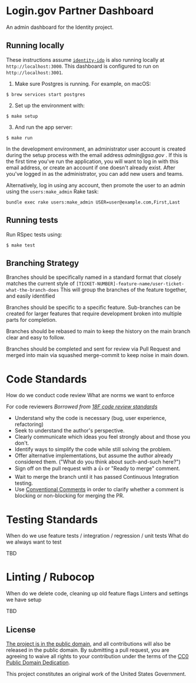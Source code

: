 # Login.gov Partner Dashboard

An admin dashboard for the Identity project.

## Running locally

These instructions assume [`identity-idp`](https://github.com/18F/identity-idp) is also running locally at `http://localhost:3000`. This dashboard is configured to run on `http://localhost:3001`.

1. Make sure Postgres is running. For example, on macOS:

  ```
  $ brew services start postgres
  ```

2. Set up the environment with:

  ```
  $ make setup
  ```

3. And run the app server:

  ```
  $ make run
  ```

In the development environment, an administrator user account is created during the setup process with the email address _admin@gsa.gov_ . If this is the first time you've run the application, you will want to log in with this email address, or create an account if one doesn't already exist. After you've logged in as the administrator, you can add new users and teams.

Alternatively, log in using any account, then promote the user to an admin using the `users:make_admin` Rake task:

`bundle exec rake users:make_admin USER=user@example.com,First,Last`

## Running tests

Run RSpec tests using:

```
$ make test
```

## Branching Strategy

Branches should be specifically named in a standard format that closely matches the current style of `[TICKET-NUMBER]-feature-name/user-ticket-what-the-branch-does` This will group the branches of the feature together, and easily identified

Branches should be specific to a specific feature. Sub-branches can be created for larger features that require development broken into multiple parts for completion.

Branches should be rebased to main to keep the history on the main branch clear and easy to follow.

Branches should be completed and sent for review via Pull Request and merged into main via squashed merge-commit to keep noise in main down.

# Code Standards
How do we conduct code review
What are norms we want to enforce

For code reviewers 
*Borrowed from [18F code review standards](https://guides.18f.org/engineering/our-approach/code-review/)*

- Understand why the code is necessary (bug, user experience, refactoring)
- Seek to understand the author's perspective.
- Clearly communicate which ideas you feel strongly about and those you don't.
- Identify ways to simplify the code while still solving the problem.
- Offer alternative implementations, but assume the author already considered them. ("What do you think about such-and-such here?")
- Sign off on the pull request with a :thumbsup: or "Ready to merge" comment.
- Wait to merge the branch until it has passed Continuous Integration testing.
- Use [Conventional Comments](https://conventionalcomments.org/) in order to clarify whether a comment is blocking or non-blocking for merging the PR.

# Testing Standards
When do we use feature tests / integration / regression / unit tests
What do we always want to test

TBD

# Linting / Rubocop
When do we delete code, cleaning up old feature flags
Linters and settings we have setup

TBD


## License

[The project is in the public domain](LICENSE.md), and all contributions will also be released in the public domain. By submitting a pull request, you are agreeing to waive all rights to your contribution under the terms of the [CC0 Public Domain Dedication](http://creativecommons.org/publicdomain/zero/1.0/).

This project constitutes an original work of the United States Government.
